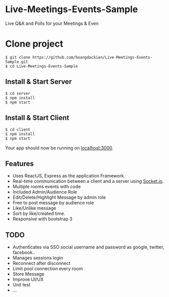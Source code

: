 # Live-Meetings-Events-Sample
Live Q&amp;A and Polls for your Meetings &amp; Even


# Clone project

```
$ git clone https://github.com/hoangdackien/Live-Meetings-Events-Sample.git
$ cd Live-Meetings-Events-Sample
```

## Install & Start Server

```
$ cd server
$ npm install
$ npm start
```

## Install & Start Client

```
$ cd client
$ npm install
$ npm start
```

Your app should now be running on [localhost:3000](http://localhost:3000/).


## Features</a>
+ Uses ReactJS, Express as the application Framework.   
+ Real-time communication between a client and a server using [Socket.io](https://github.com/socketio/socket.io).
+ Multiple rooms events with code
+ Included Admin/Audience Role
+ Edit/Delete/Highlight Message by admin role
+ Free to post message by audience role
+ Like/Unlike message
+ Sort by like/created time.
+ Responsive with bootstrap 3

## TODO
+ Authenticates via SSO social username and password as google, twitter, facebook..
+ Manages sessions login 
+ Reconnect after disconnect
+ Limit pool connection every room
+ Store Message 
+ Improve UI/UX
+ Unit test 
+ ...